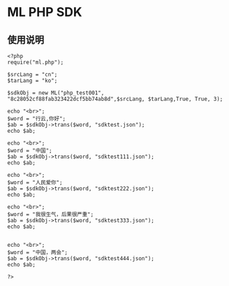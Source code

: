 ML PHP SDK
=============

使用说明
--------

	<?php
	require("ml.php");

	$srcLang = "cn";
	$tarLang = "ko";

	$sdkObj = new ML("php_test001", "8c28052cf88fab323422dcf5bb74ab8d",$srcLang, $tarLang,True, True, 3);

	echo "<br>";
	$word = "行云,你好";
	$ab = $sdkObj->trans($word, "sdktest.json");
	echo $ab;

	echo "<br>";
	$word = "中国";
	$ab = $sdkObj->trans($word, "sdktest111.json");
	echo $ab;

	echo "<br>";
	$word = "人民爱你";
	$ab = $sdkObj->trans($word, "sdktest222.json");
	echo $ab;

	echo "<br>";
	$word = "我很生气，后果很严重";
	$ab = $sdkObj->trans($word, "sdktest333.json");
	echo $ab;


	echo "<br>";
	$word = "中国，两会";
	$ab = $sdkObj->trans($word, "sdktest444.json");
	echo $ab;

	?>

